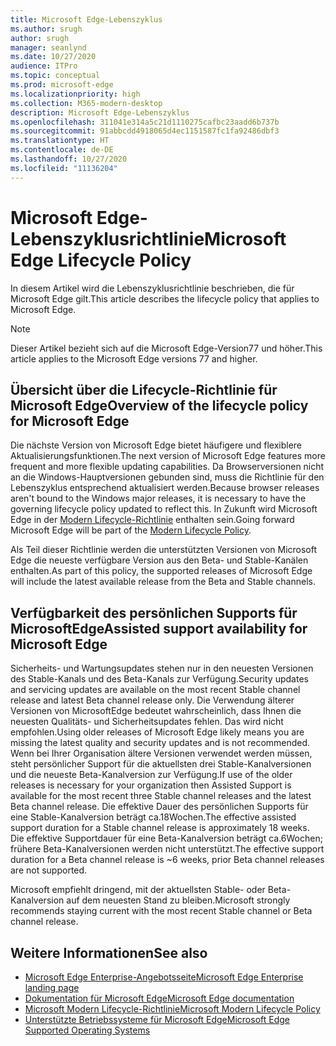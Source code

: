 ```yaml
---
title: Microsoft Edge-Lebenszyklus
ms.author: srugh
author: srugh
manager: seanlynd
ms.date: 10/27/2020
audience: ITPro
ms.topic: conceptual
ms.prod: microsoft-edge
ms.localizationpriority: high
ms.collection: M365-modern-desktop
description: Microsoft Edge-Lebenszyklus
ms.openlocfilehash: 311041e314a5c21d1110275cafbc23aadd6b737b
ms.sourcegitcommit: 91abbcdd4918065d4ec1151587fc1fa92486dbf3
ms.translationtype: HT
ms.contentlocale: de-DE
ms.lasthandoff: 10/27/2020
ms.locfileid: "11136204"
---
```

# <span data-ttu-id="3bfac-103">Microsoft Edge-Lebenszyklusrichtlinie</span><span class="sxs-lookup"><span data-stu-id="3bfac-103">Microsoft Edge Lifecycle Policy</span></span>

<span data-ttu-id="3bfac-104">In diesem Artikel wird die Lebenszyklusrichtlinie beschrieben, die für Microsoft Edge gilt.</span><span class="sxs-lookup"><span data-stu-id="3bfac-104">This article describes the lifecycle policy that applies to Microsoft Edge.</span></span>

> [!NOTE]
> <span data-ttu-id="3bfac-105">Dieser Artikel bezieht sich auf die Microsoft Edge-Version77 und höher.</span><span class="sxs-lookup"><span data-stu-id="3bfac-105">This article applies to the Microsoft Edge versions 77 and higher.</span></span>

## <span data-ttu-id="3bfac-106">Übersicht über die Lifecycle-Richtlinie für Microsoft Edge</span><span class="sxs-lookup"><span data-stu-id="3bfac-106">Overview of the lifecycle policy for Microsoft Edge</span></span>

<span data-ttu-id="3bfac-107">Die nächste Version von Microsoft Edge bietet häufigere und flexiblere Aktualisierungsfunktionen.</span><span class="sxs-lookup"><span data-stu-id="3bfac-107">The next version of Microsoft Edge features more frequent and more flexible updating capabilities.</span></span> <span data-ttu-id="3bfac-108">Da Browserversionen nicht an die Windows-Hauptversionen gebunden sind, muss die Richtlinie für den Lebenszyklus entsprechend aktualisiert werden.</span><span class="sxs-lookup"><span data-stu-id="3bfac-108">Because browser releases aren't bound to the Windows major releases, it is necessary to have the governing lifecycle policy updated to reflect this.</span></span> <span data-ttu-id="3bfac-109">In Zukunft wird Microsoft Edge in der [Modern Lifecycle-Richtlinie](https://support.microsoft.com/help/30881/modern-lifecycle-policy) enthalten sein.</span><span class="sxs-lookup"><span data-stu-id="3bfac-109">Going forward Microsoft Edge will be part of the [Modern Lifecycle Policy](https://support.microsoft.com/help/30881/modern-lifecycle-policy).</span></span>

<span data-ttu-id="3bfac-110">Als Teil dieser Richtlinie werden die unterstützten Versionen von Microsoft Edge die neueste verfügbare Version aus den Beta- und Stable-Kanälen enthalten.</span><span class="sxs-lookup"><span data-stu-id="3bfac-110">As part of this policy, the supported releases of Microsoft Edge will include the latest available release from the Beta and Stable channels.</span></span>

## <span data-ttu-id="3bfac-111">Verfügbarkeit des persönlichen Supports für MicrosoftEdge</span><span class="sxs-lookup"><span data-stu-id="3bfac-111">Assisted support availability for Microsoft Edge</span></span>
<span data-ttu-id="3bfac-112">Sicherheits- und Wartungsupdates stehen nur in den neuesten Versionen des Stable-Kanals und des Beta-Kanals zur Verfügung.</span><span class="sxs-lookup"><span data-stu-id="3bfac-112">Security updates and servicing updates are available on the most recent Stable channel release and latest Beta channel release only.</span></span> <span data-ttu-id="3bfac-113">Die Verwendung älterer Versionen von MicrosoftEdge bedeutet wahrscheinlich, dass Ihnen die neuesten Qualitäts- und Sicherheitsupdates fehlen. Das wird nicht empfohlen.</span><span class="sxs-lookup"><span data-stu-id="3bfac-113">Using older releases of Microsoft Edge likely means you are missing the latest quality and security updates and is not recommended.</span></span> <span data-ttu-id="3bfac-114">Wenn bei Ihrer Organisation ältere Versionen verwendet werden müssen, steht persönlicher Support für die aktuellsten drei Stable-Kanalversionen und die neueste Beta-Kanalversion zur Verfügung.</span><span class="sxs-lookup"><span data-stu-id="3bfac-114">If use of the older releases is necessary for your organization then Assisted Support is available for the most recent three Stable channel releases and the latest Beta channel release.</span></span>  <span data-ttu-id="3bfac-115">Die effektive Dauer des persönlichen Supports für eine Stable-Kanalversion beträgt ca.18Wochen.</span><span class="sxs-lookup"><span data-stu-id="3bfac-115">The effective assisted support duration for a Stable channel release is approximately 18 weeks.</span></span> <span data-ttu-id="3bfac-116">Die effektive Supportdauer für eine Beta-Kanalversion beträgt ca.6Wochen; frühere Beta-Kanalversionen werden nicht unterstützt.</span><span class="sxs-lookup"><span data-stu-id="3bfac-116">The effective support duration for a Beta channel release is ~6 weeks, prior Beta channel releases are not supported.</span></span>

<span data-ttu-id="3bfac-117">Microsoft empfiehlt dringend, mit der aktuellsten Stable- oder Beta-Kanalversion auf dem neuesten Stand zu bleiben.</span><span class="sxs-lookup"><span data-stu-id="3bfac-117">Microsoft strongly recommends staying current with the most recent Stable channel or Beta channel release.</span></span>



## <span data-ttu-id="3bfac-118">Weitere Informationen</span><span class="sxs-lookup"><span data-stu-id="3bfac-118">See also</span></span>

- [<span data-ttu-id="3bfac-119">Microsoft Edge Enterprise-Angebotsseite</span><span class="sxs-lookup"><span data-stu-id="3bfac-119">Microsoft Edge Enterprise landing page</span></span>](https://aka.ms/EdgeEnterprise)
- [<span data-ttu-id="3bfac-120">Dokumentation für Microsoft Edge</span><span class="sxs-lookup"><span data-stu-id="3bfac-120">Microsoft Edge documentation</span></span>](https://docs.microsoft.com/DeployEdge/)
- [<span data-ttu-id="3bfac-121">Microsoft Modern Lifecycle-Richtlinie</span><span class="sxs-lookup"><span data-stu-id="3bfac-121">Microsoft Modern Lifecycle Policy</span></span>](https://support.microsoft.com/help/30881/modern-lifecycle-policy)
- [<span data-ttu-id="3bfac-122">Unterstützte Betriebssysteme für Microsoft Edge</span><span class="sxs-lookup"><span data-stu-id="3bfac-122">Microsoft Edge Supported Operating Systems</span></span>](https://docs.microsoft.com/DeployEdge/microsoft-edge-supported-operating-systems)
